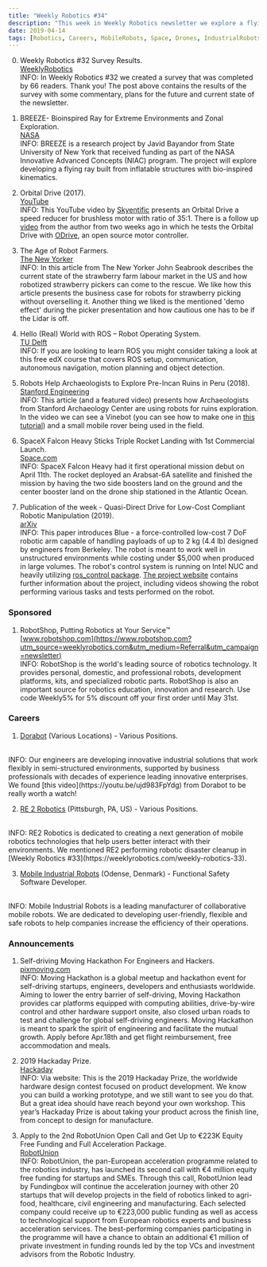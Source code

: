 ```yaml
---
title: "Weekly Robotics #34"
description: "This week in Weekly Robotics newsletter we explore a flying ray, an orbital drive, robot farmers, robot archaeologists, $5k robot arm and more!"
date: 2019-04-14
tags: [Robotics, Careers, MobileRobots, Space, Drones, IndustrialRobots, ROS, AgricultureRobots, Research, AI, SelfDrivingCars, DIY]
---
```


0) Weekly Robotics #32 Survey Results.
<br>[WeeklyRobotics](https://weeklyrobotics.com/weekly-robotics-32-survey)<br>
INFO: In Weekly Robotics #32 we created a survey that was completed by 66 readers. Thank you! The post above contains the results of the survey with some commentary, plans for the future and current state of the newsletter.

1) BREEZE- Bioinspired Ray for Extreme Environments and Zonal Exploration.
<br>[NASA](https://www.nasa.gov/directorates/spacetech/niac/2019_Phase_I_Phase_II/breeze/)<br>
INFO: BREEZE is a research project by Javid Bayandor from State University of New York that received funding as part of the NASA Innovative Advanced Concepts (NIAC) program. The project will explore developing a flying ray built from inflatable structures with bio-inspired kinematics.

2) Orbital Drive (2017).
<br>[YouTube](https://youtu.be/Z0rGd7UO2Tk)<br>
INFO: This YouTube video by [Skyentific](https://www.youtube.com/channel/UCcgqJ1blFKqbC2bWGY4Opmg) presents an Orbital Drive a speed reducer for brushless motor with ratio of 35:1. There is a follow up [video](https://youtu.be/k_BYfppPSgg) from the author from two weeks ago in which he tests the Orbital Drive with [ODrive](https://eu.odriverobotics.com/), an open source motor controller.

3) The Age of Robot Farmers.
<br>[The New Yorker](https://www.newyorker.com/magazine/2019/04/15/the-age-of-robot-farmers)<br>
INFO: In this article from The New Yorker John Seabrook describes the current state of the strawberry farm labour market in the US and how robotized strawberry pickers can come to the rescue. We like how this article presents the business case for robots for strawberry picking without overselling it. Another thing we liked is the mentioned 'demo effect' during the picker presentation and how cautious one has to be if the Lidar is off.

4) Hello (Real) World with ROS – Robot Operating System.
<br>[TU Delft](https://online-learning.tudelft.nl/courses/hello-real-world-with-ros-robot-operating-systems/)<br>
INFO: If you are looking to learn ROS you might consider taking a look at this free edX course that covers ROS setup, communication, autonomous navigation, motion planning and object detection.

5) Robots Help Archaeologists to Explore Pre-Incan Ruins in Peru (2018).
<br>[Stanford Engineering](https://engineering.stanford.edu/magazine/article/robots-help-archaeologists-explore-pre-incan-ruins-peru)<br>
INFO: This article (and a featured video) presents how Archaeologists from Stanford Archaeology Center are using robots for ruins exploration. In the video we can see a Vinebot (you can see how to make one in [this tutorial](https://www.vinerobots.org/build-one/pre-formed-vine-robot/)) and a small mobile rover being used in the field.

6) SpaceX Falcon Heavy Sticks Triple Rocket Landing with 1st Commercial Launch.
<br>[Space.com](https://www.space.com/spacex-falcon-heavy-triple-rocket-landing-success.html)<br>
INFO: SpaceX Falcon Heavy had it first operational mission debut on April 11th. The rocket deployed an Arabsat-6A satellite and finished the mission by having the two side boosters land on the ground and the center booster land on the drone ship stationed in the Atlantic Ocean.

7) Publication of the week - Quasi-Direct Drive for Low-Cost Compliant Robotic Manipulation (2019).
<br>[arXiv](https://arxiv.org/abs/1904.03815)<br>
INFO: This paper introduces Blue - a force-controlled low-cost 7 DoF robotic arm capable of handling payloads of up to 2 kg (4.4 lb) designed by engineers from Berkeley. The robot is meant to work well in unstructured environments while costing under $5,000 when produced in large volumes. The robot's control system is running on Intel NUC and heavily utilizing [ros_control package](http://wiki.ros.org/ros_control). [The project website](https://berkeleyopenrobotics.github.io/) contains further information about the project, including videos showing the robot performing various tasks and tests performed on the robot.

### Sponsored

1) RobotShop, Putting Robotics at Your Service™
<br>[www.robotshop.com](https://www.robotshop.com?utm_source=weeklyrobotics.com&utm_medium=Referral&utm_campaign=newsletter)<br>
INFO: RobotShop is the world's leading source of robotics technology. It provides personal, domestic, and professional robots, development platforms, kits, and specialized robotic parts. RobotShop is also an important source for robotics education, innovation and research. Use code Weekly5% for 5% discount off your first order until May 31st.

### Careers

1) [Dorabot](https://www.dorabot.com/careers) (Various Locations) - Various Positions.
<br>
INFO: Our engineers are developing innovative industrial solutions that work flexibly in semi-structured environments, supported by business professionals with decades of experience leading innovative enterprises. We found [this video](https://youtu.be/ujd983FpYdg) from Dorabot to be really worth a watch!

2) [RE 2 Robotics](http://www.resquared.com/careers/current-openings) (Pittsburgh, PA, US) - Various Positions.
<br>
INFO: RE2 Robotics is dedicated to creating a next generation of mobile robotics technologies that help users better interact with their environments. We mentioned RE2 performing robotic disaster cleanup in [Weekly Robotics #33](https://weeklyrobotics.com/weekly-robotics-33).

3) [Mobile Industrial Robots](https://www.mobile-industrial-robots.com/en/career/positions/?hr=show-job%2F36962%26locale%3Den_US) (Odense, Denmark) - Functional Safety Software Developer.
<br>
INFO: Mobile Industrial Robots is a leading manufacturer of collaborative mobile robots. We are dedicated to developing user-friendly, flexible and safe robots to help companies increase the efficiency of their operations.

### Announcements

1) Self-driving Moving Hackathon For Engineers and Hackers.
<br>[pixmoving.com](https://www.pixmoving.com/movinghackathon)<br>
INFO: Moving Hackathon is a global meetup and hackathon event for self-driving startups, engineers, developers and enthusiasts worldwide. Aiming to lower the entry barrier of self-driving, Moving Hackathon provides car platforms equipped with computing abilities, drive-by-wire control and other hardware support onsite, also closed urban roads to test and challenge for global self-driving engineers. Moving Hackathon is meant to spark the spirit of engineering and facilitate the mutual growth. Apply before Apr.18th and get flight reimbursement, free accommodation and meals.

2) 2019 Hackaday Prize.
<br>[Hackaday](https://hackaday.com/2019/04/03/2019-hackaday-prize-begins-right-now/)<br>
INFO: Via website: This is the 2019 Hackaday Prize, the worldwide hardware design contest focused on product development. We know you can build a working prototype, and we still want to see you do that. But a great idea should have reach beyond your own workshop. This year’s Hackaday Prize is about taking your product across the finish line, from concept to design for manufacture.

3) Apply to the 2nd RobotUnion Open Call and Get Up to €223K Equity Free Funding and Full Acceleration Package.
<br>[RobotUnion](https://robotunion.eu/)<br>
INFO: RobotUnion, the pan-European acceleration programme related to the robotics industry, has launched its second call with €4 million equity free funding for startups and SMEs. Through this call, RobotUnion lead by Fundingbox will continue the acceleration journey with other 20 startups that will develop projects in the field of robotics linked to agri-food, healthcare, civil engineering and manufacturing. Each selected company could receive up to €223,000 public funding as well as access to technological support from European robotics experts and business acceleration services. The best-performing companies participating in the programme will have a chance to obtain an additional €1 million of private investment in funding rounds led by the top VCs and investment advisors from the Robotic Industry.
